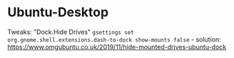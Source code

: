 # Ubuntu-Desktop
Tweaks: "Dock.Hide Drives" `gsettings set org.gnome.shell.extensions.dash-to-dock show-mounts false` - solution: https://www.omgubuntu.co.uk/2019/11/hide-mounted-drives-ubuntu-dock
